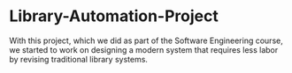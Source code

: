 # Library-Automation-Project
With this project, which we did as part of the Software Engineering course, we started to work on designing a modern system that requires less labor by revising traditional library systems.
